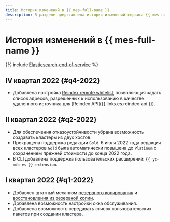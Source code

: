 ```yaml
---
title: История изменений в {{ mes-full-name }}
description: В разделе представлена история изменений сервиса {{ mes-name }}.
---
```


# История изменений в {{ mes-full-name }}

{% include [Elasticsearch-end-of-service](../_includes/mdb/mes/note-end-of-service.md) %}

## IV квартал 2022 {#q4-2022}

* Добавлена настройка [Reindex remote whitelist](concepts/settings-list.md#setting-reindex-remote-whitelist), позволяющая задать список адресов, разрешенных к использованию в качестве удаленного источника для [Reindex API]({{ links.es.reindex-api }}).

## II квартал 2022 {#q2-2022}

* Для обеспечения отказоустойчивости убрана возможность создавать кластеры из двух хостов.
* Прекращена поддержка редакции `Gold`. 6 июля 2022 года редакция всех кластеров `Gold` была автоматически повышена до `Platinum` с сохранением прежней стоимости до конца 2022 года.
* В CLI добавлена поддержка пользовательских расширений: `{{ yc-mdb-es }} extension`.

## I квартал 2022 {#q1-2022}

* Добавлен штатный механизм [резервного копирования](concepts/backup.md) и [восстановления из резервной копии](operations/cluster-backups.md#restore).
* Добавлена возможность настройки окна обслуживания.
* Добавлена возможность передавать список пользовательских пакетов при создании кластера.
